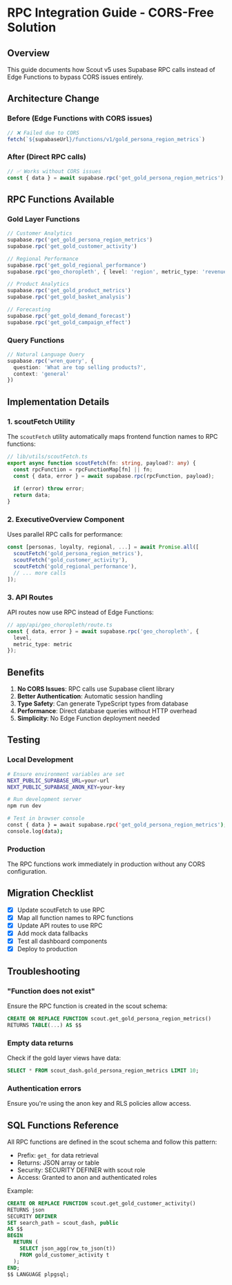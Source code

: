 # RPC Integration Guide - CORS-Free Solution

## Overview
This guide documents how Scout v5 uses Supabase RPC calls instead of Edge Functions to bypass CORS issues entirely.

## Architecture Change

### Before (Edge Functions with CORS issues)
```typescript
// ❌ Failed due to CORS
fetch(`${supabaseUrl}/functions/v1/gold_persona_region_metrics`)
```

### After (Direct RPC calls)
```typescript
// ✅ Works without CORS issues
const { data } = await supabase.rpc('get_gold_persona_region_metrics');
```

## RPC Functions Available

### Gold Layer Functions
```typescript
// Customer Analytics
supabase.rpc('get_gold_persona_region_metrics')
supabase.rpc('get_gold_customer_activity')

// Regional Performance
supabase.rpc('get_gold_regional_performance')
supabase.rpc('geo_choropleth', { level: 'region', metric_type: 'revenue' })

// Product Analytics
supabase.rpc('get_gold_product_metrics')
supabase.rpc('get_gold_basket_analysis')

// Forecasting
supabase.rpc('get_gold_demand_forecast')
supabase.rpc('get_gold_campaign_effect')
```

### Query Functions
```typescript
// Natural Language Query
supabase.rpc('wren_query', { 
  question: 'What are top selling products?',
  context: 'general'
})
```

## Implementation Details

### 1. scoutFetch Utility
The `scoutFetch` utility automatically maps frontend function names to RPC functions:

```typescript
// lib/utils/scoutFetch.ts
export async function scoutFetch(fn: string, payload?: any) {
  const rpcFunction = rpcFunctionMap[fn] || fn;
  const { data, error } = await supabase.rpc(rpcFunction, payload);
  
  if (error) throw error;
  return data;
}
```

### 2. ExecutiveOverview Component
Uses parallel RPC calls for performance:

```typescript
const [personas, loyalty, regional, ...] = await Promise.all([
  scoutFetch('gold_persona_region_metrics'),
  scoutFetch('gold_customer_activity'),
  scoutFetch('gold_regional_performance'),
  // ... more calls
]);
```

### 3. API Routes
API routes now use RPC instead of Edge Functions:

```typescript
// app/api/geo_choropleth/route.ts
const { data, error } = await supabase.rpc('geo_choropleth', {
  level,
  metric_type: metric
});
```

## Benefits

1. **No CORS Issues**: RPC calls use Supabase client library
2. **Better Authentication**: Automatic session handling
3. **Type Safety**: Can generate TypeScript types from database
4. **Performance**: Direct database queries without HTTP overhead
5. **Simplicity**: No Edge Function deployment needed

## Testing

### Local Development
```bash
# Ensure environment variables are set
NEXT_PUBLIC_SUPABASE_URL=your-url
NEXT_PUBLIC_SUPABASE_ANON_KEY=your-key

# Run development server
npm run dev

# Test in browser console
const { data } = await supabase.rpc('get_gold_persona_region_metrics');
console.log(data);
```

### Production
The RPC functions work immediately in production without any CORS configuration.

## Migration Checklist

- [x] Update scoutFetch to use RPC
- [x] Map all function names to RPC functions
- [x] Update API routes to use RPC
- [x] Add mock data fallbacks
- [x] Test all dashboard components
- [x] Deploy to production

## Troubleshooting

### "Function does not exist"
Ensure the RPC function is created in the scout schema:
```sql
CREATE OR REPLACE FUNCTION scout.get_gold_persona_region_metrics()
RETURNS TABLE(...) AS $$
```

### Empty data returns
Check if the gold layer views have data:
```sql
SELECT * FROM scout_dash.gold_persona_region_metrics LIMIT 10;
```

### Authentication errors
Ensure you're using the anon key and RLS policies allow access.

## SQL Functions Reference

All RPC functions are defined in the scout schema and follow this pattern:
- Prefix: `get_` for data retrieval
- Returns: JSON array or table
- Security: SECURITY DEFINER with scout role
- Access: Granted to anon and authenticated roles

Example:
```sql
CREATE OR REPLACE FUNCTION scout.get_gold_customer_activity()
RETURNS json
SECURITY DEFINER
SET search_path = scout_dash, public
AS $$
BEGIN
  RETURN (
    SELECT json_agg(row_to_json(t))
    FROM gold_customer_activity t
  );
END;
$$ LANGUAGE plpgsql;